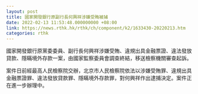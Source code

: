 ```yaml
---
layout: post
title: 國家開發銀行原副行長何興祥涉嫌受賄被捕
date: 2022-02-13 11:53:48.000000000 +08:00
link: https://news.rthk.hk/rthk/ch/component/k2/1633430-20220213.htm
categories: rthk
---
```


國家開發銀行原黨委委員、副行長何興祥涉嫌受賄、違規出具金融票證、違法發放貸款、隱瞞境外存款一案，由國家監察委員會調查終結，移送檢察機關審查起訴。

案件日前經最高人民檢察院交辦，北京市人民檢察院依法以涉嫌受賄罪、違規出具金融票證罪、違法發放貸款罪、隱瞞境外存款罪，對何興祥作出逮捕決定。案件正在進一步辦理中。

